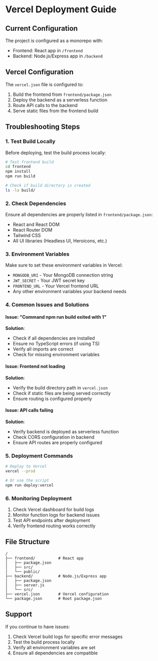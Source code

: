 # Vercel Deployment Guide

## Current Configuration

The project is configured as a monorepo with:
- Frontend: React app in `/frontend`
- Backend: Node.js/Express app in `/backend`

## Vercel Configuration

The `vercel.json` file is configured to:
1. Build the frontend from `frontend/package.json`
2. Deploy the backend as a serverless function
3. Route API calls to the backend
4. Serve static files from the frontend build

## Troubleshooting Steps

### 1. Test Build Locally
Before deploying, test the build process locally:

```bash
# Test frontend build
cd frontend
npm install
npm run build

# Check if build directory is created
ls -la build/
```

### 2. Check Dependencies
Ensure all dependencies are properly listed in `frontend/package.json`:
- React and React DOM
- React Router DOM
- Tailwind CSS
- All UI libraries (Headless UI, Heroicons, etc.)

### 3. Environment Variables
Make sure to set these environment variables in Vercel:
- `MONGODB_URI` - Your MongoDB connection string
- `JWT_SECRET` - Your JWT secret key
- `FRONTEND_URL` - Your Vercel frontend URL
- Any other environment variables your backend needs

### 4. Common Issues and Solutions

#### Issue: "Command npm run build exited with 1"
**Solution**: 
- Check if all dependencies are installed
- Ensure no TypeScript errors (if using TS)
- Verify all imports are correct
- Check for missing environment variables

#### Issue: Frontend not loading
**Solution**:
- Verify the build directory path in `vercel.json`
- Check if static files are being served correctly
- Ensure routing is configured properly

#### Issue: API calls failing
**Solution**:
- Verify backend is deployed as serverless function
- Check CORS configuration in backend
- Ensure API routes are properly configured

### 5. Deployment Commands

```bash
# Deploy to Vercel
vercel --prod

# Or use the script
npm run deploy:vercel
```

### 6. Monitoring Deployment

1. Check Vercel dashboard for build logs
2. Monitor function logs for backend issues
3. Test API endpoints after deployment
4. Verify frontend routing works correctly

## File Structure

```
/
├── frontend/          # React app
│   ├── package.json
│   ├── src/
│   └── public/
├── backend/           # Node.js/Express app
│   ├── package.json
│   ├── server.js
│   └── src/
├── vercel.json        # Vercel configuration
└── package.json       # Root package.json
```

## Support

If you continue to have issues:
1. Check Vercel build logs for specific error messages
2. Test the build process locally
3. Verify all environment variables are set
4. Ensure all dependencies are compatible
